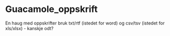 # Guacamole_oppskrift
En haug med oppskrifter
bruk txt/rtf (istedet for word) og csv/tsv (istedet for xls/xlsx) - kanskje odt?
